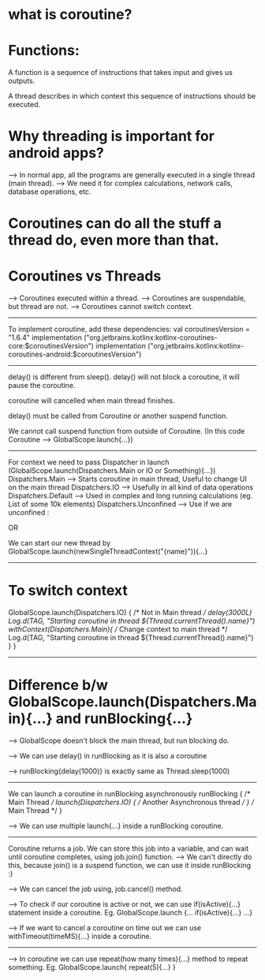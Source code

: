 # what is coroutine?

# Functions:
A function is a sequence of instructions that takes input and gives us outputs.

A thread describes in which context this sequence of instructions should be executed.

# Why threading is important for android apps?
--> In normal app, all the programs are generally executed in a single thread (main thread).
--> We need it for complex calculations, network calls, database operations, etc.


# Coroutines can do all the stuff a thread do, even more than that.

# Coroutines vs Threads
--> Coroutines executed within a thread.
--> Coroutines are suspendable, but thread are not.
--> Coroutines cannot switch context.
 

---------------------------------------------------------------------------------------------

To implement coroutine, add these dependencies:
val coroutinesVersion = "1.6.4"
implementation ("org.jetbrains.kotlinx:kotlinx-coroutines-core:$coroutinesVersion")
implementation ("org.jetbrains.kotlinx:kotlinx-coroutines-android:$coroutinesVersion")


---------------------------------------------------------------------------------------------

delay() is different from sleep(). delay() will not block a coroutine, it will pause the coroutine.

coroutine will cancelled when main thread finishes.

delay() must be called from Coroutine or another suspend function.

We cannot call suspend function from outside of Coroutine. (In this code Coroutine --> GlobalScope.launch{...})

--------------------------------------------------------------------------------------------

For context we need to pass Dispatcher in launch (GlobalScope.launch(Dispatchers.Main or IO or Something){...})
Dispatchers.Main --> Starts coroutine in main thread, Useful to change UI on the main thread
Dispatchers.IO --> Usefully in all kind of data operations
Dispatchers.Default --> Used in complex and long running calculations (eg. List of some 10k elements)
Dispatchers.Unconfined --> Use if we are unconfined :

OR 

We can start our new thread by
GlobalScope.launch(newSingleThreadContext("{name}")){...}

-------------------------------------------------------------------------------------------

# To switch context

GlobalScope.launch(Dispatchers.IO) {  /* Not in Main thread */
    delay(3000L)
    Log.d(TAG, "Starting coroutine in thread ${Thread.currentThread().name}")
    withContext(Dispatchers.Main){ /* Change context to main thread */
        Log.d(TAG, "Starting coroutine in thread ${Thread.currentThread().name}")
    }
}


----------------------------------------------------------------------------------------------

# Difference b/w GlobalScope.launch(Dispatchers.Main){...} and runBlocking{...}

--> GlobalScope doesn't block the main thread, but run blocking do.


--> We can use delay() in runBlocking as it is also a coroutine

--> runBlocking{delay(1000)} is exactly same as Thread.sleep(1000)

------------------------------------------------------------------------------------------------

We can launch a coroutine in runBlocking asynchronously
runBlocking {
    /* Main Thread */
    launch(Dispatchers.IO) {
        /* Another Asynchronous thread */
    }
    /* Main Thread */
}

--> We can use multiple launch{...} inside a runBlocking coroutine.

-----------------------------------------------------------------------------------------------

Coroutine returns a job.
We can store this job into a variable, and can wait until coroutine completes, using job.join() function.
--> We can't directly do this, because join() is a suspend function, we can use it inside runBlocking :)

--> We can cancel the job using, job.cancel() method.


--> To check if our coroutine is active or not, we can use if(isActive){...} statement inside a coroutine.
Eg. GlobalScope.launch {... if(isActive){...} ...}


--> If we want to cancel a coroutine on time out we can use withTimeout(timeMS){...} inside a coroutine.


-----------------------------------------------------------------------------------------------

--> In coroutine we can use repeat(how many times){...} method to repeat something.
Eg. 
GlobalScope.launch{
    repeat(5){...}
}



